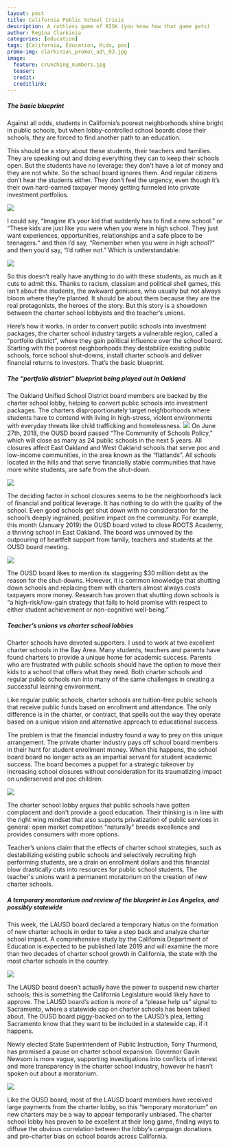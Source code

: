 ```yaml
---
layout: post
title: California Public School Crisis
description: A ruthless game of RISK (you know how that game gets)
author: Regina Clarkinia
categories: [education]
tags: [California, Education, Kids, poc]
promo-img: clarkinia\_promo\_ad\_03.jpg
image:
  feature: crunching_numbers.jpg
  teaser:
  credit:
  creditlink:
---
```

<h5>The basic blueprint</h5>

Against all odds, students in California’s poorest neighborhoods shine bright in public schools, but when lobby-controlled school boards close their schools, they are forced to find another path to an education.

This should be a story about these students, their teachers and families. They are speaking out and doing everything they can to keep their schools open. But the students have no leverage: they don't have a lot of money and they are not white. So the school board ignores them. And regular citizens don’t hear the students either. They don’t feel the urgency, even though it’s their own hard-earned taxpayer money getting funneled into private investment portfolios.

<img src="https://www.queerauntie.com/assets/img/roots_pictures.jpg">

I could say, “Imagine it’s your kid that suddenly has to find a new school.” or “These kids are just like you were when you were in high school. They just want experiences, opportunities, relationships and a safe place to be teenagers.“ and then I’d say, “Remember when you were in high school?” and then you’d say, “I’d rather not.” Which is understandable.

<img src="https://www.queerauntie.com/assets/img/roots_field.jpg">

So this doesn’t really have anything to do with these students, as much as it cuts to admit this. Thanks to racism, classism and political shell games, this isn’t about the students, the awkward geniuses, who usually but not always bloom where they’re planted. It should be about them because they are the real protagonists, the heroes of the story. But this story is a showdown between the charter school lobbyists and the teacher’s unions.

Here’s how it works. In order to convert public schools into investment packages, the charter school industry targets a vulnerable region, called a “portfolio district”, where they gain political influence over the school board. Starting with the poorest neighborhoods they destabilize existing public schools, force school shut-downs, install charter schools and deliver financial returns to investors. That’s the basic blueprint.

<h5>The “portfolio district” blueprint being played out in Oakland</h5>

The Oakland Unified School District board members are backed by the charter school lobby, helping to convert public schools into investment packages. The charters disproportionately target neighborhoods where students have to contend with living in high-stress, violent environments with everyday threats like child trafficking and homelessness.
<a href="http://www.oaklandpost.org/2018/11/30/oakland-unified-moves-forward-plan-close-24-schools/"><img src="https://www.queerauntie.com/assets/img/ousd.jpg"></a>
On June 27th, 2018, the OUSD board passed “The Community of Schools Policy,” which will close as many as 24 public schools in the next 5 years. All closures affect East Oakland and West Oakland schools that serve poc and low-income communities, in the area known as the “flatlands”. All schools located in the hills and that serve financially stable communities that have more white students, are safe from the shut-down.

<img src="https://www.queerauntie.com/assets/img/flatlands.jpg">

The deciding factor in school closures seems to be the neighborhood’s lack of financial and political leverage. It has nothing to do with the quality of the school. Even good schools get shut down with no consideration for the school’s deeply ingrained, positive impact on the community. For example, this month (January 2019) the OUSD board voted to close ROOTS Academy, a thriving school in East Oakland. The board was unmoved by the outpouring of heartfelt support from family, teachers and students at the OUSD board meeting.

<img src="https://www.queerauntie.com/assets/img/roots_speaker.jpg">

The OUSD board likes to mention its staggering $30 million debt as the reason for the shut-downs. However, it is common knowledge that shutting down schools and replacing them with charters almost always costs taxpayers more money. Research has proven that shutting down schools is “a  high-risk/low-gain strategy that fails to hold promise with respect to either student achievement or non-cognitive well-being.”

<h5>Teacher’s unions vs charter school lobbies</h5>
Charter schools have devoted supporters. I used to work at two excellent charter schools in the Bay Area. Many students, teachers and parents have found charters to provide a unique home for academic success. Parents who are frustrated with public schools should have the option to move their kids to a school that offers what they need. Both charter schools and regular public schools run into many of the same challenges in creating a successful learning environment.

Like regular public schools, charter schools are tuition-free public schools that receive public funds based on enrollment and attendance. The only difference is in the charter, or contract, that spells out the way they operate based on a unique vision and alternative approach to educational success.

The problem is that the financial industry found a way to prey on this unique arrangement. The private charter industry pays off school board members in their hunt for student enrollment money. When this happens, the school board board no longer acts as an impartial servant for student academic success. The board becomes a puppet for a strategic takeover by increasing school closures without consideration for its traumatizing impact on underserved and poc children.

<img src="https://www.queerauntie.com/assets/img/cash.jpg">

The charter school lobby argues that public schools have gotten complacent and don’t provide a good education. Their thinking is in line with the right wing mindset that also supports privatization of public services in general: open market competition “naturally” breeds excellence and provides consumers with more options.

Teacher’s unions claim that the effects of charter school strategies, such as destabilizing existing public schools and selectively recruiting high performing students, are a drain on enrollment dollars and this financial blow drastically cuts into resources for public school students. The teacher's unions want a permanent moratorium on the creation of new charter schools.

<h5>A temporary moratorium and review of the blueprint in Los Angeles, and possibly statewide</h5>

This week, the LAUSD board declared a temporary hiatus on the formation of new charter schools in order to take a step back and analyze charter school impact. A comprehensive study by the California Department of Education is expected to be published late 2019 and will examine the more than two decades of charter school growth in California, the state with the most charter schools in the country.

<img src="https://www.queerauntie.com/assets/img/lausdboard.jpg">

The LAUSD board doesn’t actually have the power to suspend new charter schools; this is something the California Legislature would likely have to approve. The LAUSD board’s action is more of a “please help us” signal to Sacramento, where a statewide cap on charter schools has been talked about. The OUSD board piggy-backed on to the LAUSD’s plea, letting Sacramento know that they want to be included in a statewide cap, if it happens.

Newly elected State Superintendent of Public Instruction, Tony Thurmond, has promised a pause on charter school expansion. Governor Gavin Newsom is more vague, supporting investigations into conflicts of interest and more transparency in the charter school industry, however he hasn’t spoken out about a moratorium.

<img src="https://www.queerauntie.com/assets/img/thurmond.jpg">

Like the OUSD board, most of the LAUSD board members have received large payments from the charter lobby, so this “temporary moratorium” on new charters may be a way to appear temporarily unbiased. The charter school lobby has proven to be excellent at their long game, finding ways to diffuse the obvious correlation between the lobby’s campaign donations and pro-charter bias on school boards across California.
